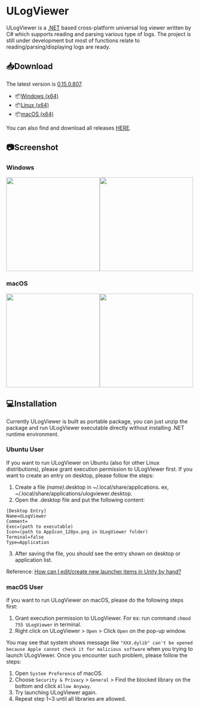 # ULogViewer
ULogViewer is a [.NET](https://dotnet.microsoft.com/) based cross-platform universal log viewer written by C# which supports reading and parsing various type of logs.
The project is still under development but most of functions relate to reading/parsing/displaying logs are ready.

## 📥Download
The latest version is [0.15.0.807](https://github.com/carina-studio/ULogViewer/releases/tag/0.15.0.807).
- 📦[Windows (x64)](https://github.com/carina-studio/ULogViewer/releases/download/0.15.0.807/ULogViewer-0.15.0.807-win-x64.zip)
- 📦[Linux (x64)](https://github.com/carina-studio/ULogViewer/releases/download/0.15.0.807/ULogViewer-0.15.0.807-linux-x64.zip)
- 📦[macOS (x64)](https://github.com/carina-studio/ULogViewer/releases/download/0.15.0.807/ULogViewer-0.15.0.807-osx-x64.zip)

You can also find and download all releases [HERE](https://github.com/carina-studio/ULogViewer/releases).

## 📷Screenshot
### Windows
<img src="https://carina-studio.github.io/ULogViewer/Screenshots/Screenshot_Windows_Dark_Thumb.png" width="250"/><img src="https://carina-studio.github.io/ULogViewer/Screenshots/Screenshot_Windows_Light_Thumb.png" width="250"/>

### macOS
<img src="https://carina-studio.github.io/ULogViewer/Screenshots/Screenshot_OSX_Dark_Thumb.png" width="250"/><img src="https://carina-studio.github.io/ULogViewer/Screenshots/Screenshot_OSX_Light_Thumb.png" width="250"/>

## 💻Installation
Currently ULogViewer is built as portable package, you can just unzip the package and run ULogViewer executable directly without installing .NET runtime environment.

### Ubuntu User
If you want to run ULogViewer on Ubuntu (also for other Linux distributions), please grant execution permission to ULogViewer first. If you want to create an entry on desktop, please follow the steps:
1. Create a file *(name)*.desktop in ~/.local/share/applications. ex, ~/.local/share/applications/ulogviewer.desktop.
2. Open the .desktop file and put the following content:

```
[Desktop Entry]  
Name=ULogViewer  
Comment=  
Exec=(path to executable)
Icon=(path to AppIcon_128px.png in ULogViewer folder)
Terminal=false  
Type=Application
```

3. After saving the file, you should see the entry shown on desktop or application list.

Reference: [How can I edit/create new launcher items in Unity by hand?
](https://askubuntu.com/questions/13758/how-can-i-edit-create-new-launcher-items-in-unity-by-hand)

### macOS User
If you want to run ULogViewer on macOS, please do the following steps first:
1. Grant execution permission to ULogViewer. For ex: run command ```chmod 755 ULogViewer``` in terminal.
2. Right click on ULogViewer > ```Open``` > Click ```Open``` on the pop-up window.

You may see that system shows message like ```"XXX.dylib" can't be opened because Apple cannot check it for malicious software``` when you trying to launch ULogViewer. Once you encounter such problem, please follow the steps:
1. Open ```System Preference``` of macOS.
2. Choose ```Security & Privacy``` > ```General``` > Find the blocked library on the bottom and click ```Allow Anyway```.
3. Try launching ULogViewer again.
4. Repeat step 1~3 until all libraries are allowed. 
